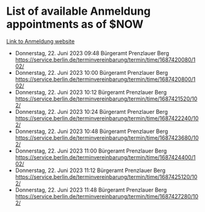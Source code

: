 # List of available Anmeldung appointments as of $NOW
[Link to Anmeldung website](https://service.berlin.de/terminvereinbarung/termin/tag.php?termin=1&anliegen[]=120686&dienstleisterlist=122210,122217,327316,122219,327312,122227,327314,122231,327346,122243,327348,122254,122252,329742,122260,329745,122262,329748,122271,327278,122273,327274,122277,327276,330436,122280,327294,122282,327290,122284,327292,122291,327270,122285,327266,122286,327264,122296,327268,150230,329760,122297,327286,122294,327284,122312,329763,122314,329775,122304,327330,122311,327334,122309,327332,317869,122281,327352,122279,329772,122283,122276,327324,122274,327326,122267,329766,122246,327318,122251,327320,122257,327322,122208,327298,122226,327300&herkunft=http%3A%2F%2Fservice.berlin.de%2Fdienstleistung%2F120686%2F)
- Donnerstag, 22. Juni 2023 09:48 Bürgeramt Prenzlauer Berg https://service.berlin.de/terminvereinbarung/termin/time/1687420080/102/
- Donnerstag, 22. Juni 2023 10:00 Bürgeramt Prenzlauer Berg https://service.berlin.de/terminvereinbarung/termin/time/1687420800/102/
- Donnerstag, 22. Juni 2023 10:12 Bürgeramt Prenzlauer Berg https://service.berlin.de/terminvereinbarung/termin/time/1687421520/102/
- Donnerstag, 22. Juni 2023 10:24 Bürgeramt Prenzlauer Berg https://service.berlin.de/terminvereinbarung/termin/time/1687422240/102/
- Donnerstag, 22. Juni 2023 10:48 Bürgeramt Prenzlauer Berg https://service.berlin.de/terminvereinbarung/termin/time/1687423680/102/
- Donnerstag, 22. Juni 2023 11:00 Bürgeramt Prenzlauer Berg https://service.berlin.de/terminvereinbarung/termin/time/1687424400/102/
- Donnerstag, 22. Juni 2023 11:12 Bürgeramt Prenzlauer Berg https://service.berlin.de/terminvereinbarung/termin/time/1687425120/102/
- Donnerstag, 22. Juni 2023 11:48 Bürgeramt Prenzlauer Berg https://service.berlin.de/terminvereinbarung/termin/time/1687427280/102/
